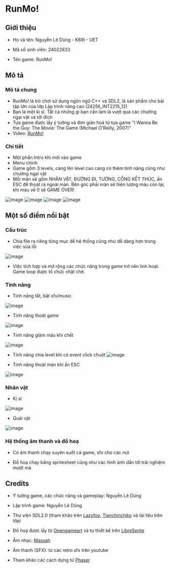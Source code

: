 # **RunMo!**

## **Giới thiệu**

- Họ và tên: Nguyễn Lê Dũng - K69I - UET

- Mã số sinh viên: 24022633

- Tên game: RunMo!

## **Mô tả**

### **Mô tả chung**

- RunMo! là trò chơi sử dụng ngôn ngữ C++ và SDL2, là sản phẩm cho bài tập lớn của lớp Lập trình nâng cao (2425II_INT2215_12)
- Bạn là một kị sĩ. Tất cả những gì bạn cần làm là vượt qua các chướng ngại vật và tới đích
- Tựa game được lấy ý tưởng và đơn giản hoá từ tựa game "I Wanna Be the Guy: The Movie: The Game (Michael O’Reilly, 2007)"
- Video: [RunMo!](https://youtu.be/JKnO0Bbb6xU)

### **Chi tiết**

- Một phần Intro khi mới vào game
- Menu chính
- Game gồm 3 levels, càng lên level cao càng có thêm tính năng cũng như chướng ngại vật
- Mỗi màn sẽ gồm NHÂN VẬT, ĐƯỜNG ĐI, TƯỜNG, CỔNG KẾT THÚC, ấn ESC để thoát ra ngoài màn. Bên góc phải màn sẽ hiện lượng máu còn lại, khi máu về 0 sẽ GAME OVER!

![image](https://github.com/Nooirpe/GAME/blob/main/Assets/Menu/Menu%201.png)
![image](https://github.com/Nooirpe/GAME/blob/main/Assets/Intro/Intro%201.PNG)
![image](https://github.com/Nooirpe/GAME/blob/main/Assets/Things/gameover.png)
![image](https://github.com/Nooirpe/GAME/blob/main/Assets/Things/complete.png)

## **Một số điểm nổi bật**

### **Cấu trúc**

- Chia file ra riêng từng mục để hệ thống cũng như dễ dàng hơn trong việc sửa lỗi

![image](https://github.com/Nooirpe/GAME/blob/main/Assets/Structure.png)

- Việc tích hợp và mở rộng các chức năng trong game trở nên linh hoạt. Game loop được tổ chức chặt chẽ.

### **Tính năng**

- Tính năng tắt, bật sfx/music

![image](https://github.com/Nooirpe/GAME/blob/main/Assets/Menu/setting%201.png)

- Tính năng thoát game

![image](https://github.com/Nooirpe/GAME/blob/main/Assets/Menu/quit%201.png)

- Tính năng giảm máu khi chết

![image](https://github.com/Nooirpe/GAME/blob/main/Assets/Things/Death/5.png)

- Tính năng chia level khi có event click chuột
  ![image](https://github.com/Nooirpe/GAME/blob/main/Assets/Menu/level.png)

- Tính năng thoát màn khi ấn ESC

![image](https://github.com/Nooirpe/GAME/blob/main/Assets/Things/Pause/pause1.png)

### **Nhân vật**

- Kị sĩ

![image](https://github.com/Nooirpe/GAME/blob/main/Assets/chibi/idle/player.png)

- Quái vật

![image](https://github.com/Nooirpe/GAME/blob/main/Assets/monster/Idle/monster.png)

### **Hệ thống âm thanh và đồ hoạ**

- Có âm thanh chạy xuyên suốt cả game, sfx cho các nút

- Đồ hoạ chạy bằng spritesheet cũng như các hình ảnh dẫn tới trải nghiệm mượt mà

## **Credits**

- Ý tưởng game, các chức năng và gameplay: Nguyễn Lê Dũng

- Lập trình game: Nguyễn Lê Dũng

- Thư viện SDL2.0 (tham khảo trên [Lazyfoo](https://lazyfoo.net/tutorials/SDL/index.php), [Tianchinchiko](https://www.youtube.com/@tianchinchiko) và tài liệu trên lớp)

- Đồ hoạ được lấy từ [Opengameart](https://opengameart.org) và tự thiết kế trên [LibreSprite](https://github.com/LibreSprite/libresprite.github.io/blob/master/install.md)

- Âm nhạc: [Massah](https://www.newgrounds.com/audio/listen/1412555)

- Âm thanh (SFX): từ các retro sfx trên youtube

- Tham khảo các cách dựng từ [Phaser](https://phaser.io/examples/v3.85.0)
